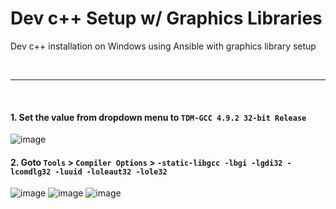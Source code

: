 # Dev c++ Setup w/ Graphics Libraries
Dev c++ installation on Windows using Ansible with graphics library setup



<br><hr><br>

#### 1. Set the value from dropdown menu to `TDM-GCC 4.9.2 32-bit Release`
![image](https://github.com/user-attachments/assets/720bc74d-926b-4c06-8a87-ba8036923584)

#### 2. Goto `Tools` > `Compiler Options` > `-static-libgcc -lbgi -lgdi32 -lcomdlg32 -luuid -loleaut32 -lole32`
![image](https://github.com/user-attachments/assets/47ca3de5-8e91-4c17-a0d2-907c3035b8b5)
![image](https://github.com/user-attachments/assets/d073a197-5ad3-4b1f-9520-0d7f3e31e0eb)
![image](https://github.com/user-attachments/assets/d8525c11-ba7a-4580-aef9-fc45ab3beaae)

